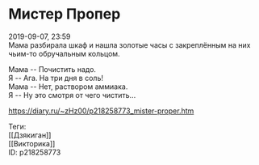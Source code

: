 Мистер Пропер
==============

   
 2019-09-07, 23:59   
  Мама разбирала шкаф и нашла золотые часы с закреплённым на них чьим-то обручальным кольцом.   
   
 Мама -- Почистить надо.   
 Я -- Ага. На три дня в соль!   
 Мама -- Нет, раствором аммиака.   
 Я -- Ну это смотря от чего чистить...   
    
 <https://diary.ru/~zHz00/p218258773_mister-proper.htm>   
   
 Теги:   
 [[Дзякиган]]   
 [[Викторика]]   
 ID: p218258773